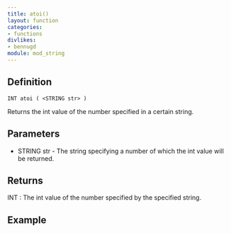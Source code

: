 ```yaml
---
title: atoi()
layout: function
categories:
- functions
divlikes:
- bennugd
module: mod_string
---
```


## Definition

    INT atoi ( <STRING str> )

Returns the int value of the number specified in a certain string.

## Parameters

- STRING str - The string specifying a number of which the int value will be returned.

## Returns

INT : The int value of the number specified by the specified string.

## Example
